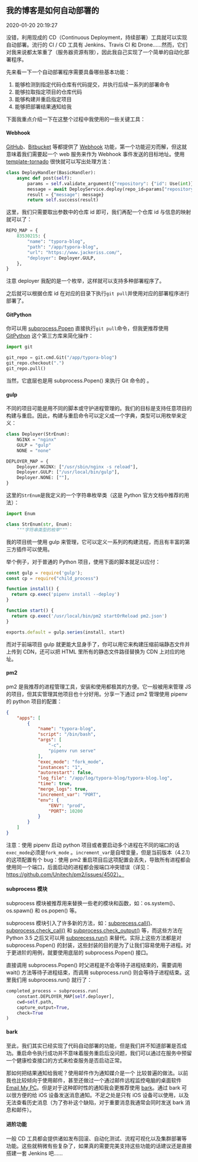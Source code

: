 ## 我的博客是如何自动部署的

2020-01-20 20:19:27

没错，利用现成的 CD（Continuous Deployment，持续部署）工具就可以实现自动部署。流行的 CI / CD 工具有 Jenkins、Travis CI 和 Drone……然而，它们对我来说都太笨重了（服务器资源有限），因此我自己实现了一个简单的自动化部署程序。

先来看一下一个自动部署程序需要具备哪些基本功能：

1. 能够检测到指定代码仓库有代码提交，并执行后续一系列的部署命令
2. 能够拉取指定项目的仓库代码
3. 能够构建并重启指定项目
4. 能够把部署结果通知给我

下面我重点介绍一下在这整个过程中我使用的一些关键工具：

#### Webhook

[GitHub](https://developer.github.com/webhooks/)、[Bitbucket](https://confluence.atlassian.com/bitbucket/manage-webhooks-735643732.html) 等都提供了 [Webhook](https://www.wikiwand.com/zh-hans/网络钩子) 功能，第一个功能迎刃而解，但这就意味着我们需要起一个 web 服务来作为 Webhook 事件发送的目标地址。使用 [template-tornado](https://github.com/Jackeriss/template-tornado) 很快就可以写出处理方法：

```python
class DeployHandler(BasicHandler):
    async def post(self):
        params = self.validate_argument({"repository": {"id": Use(int)}})
        message = await DeployService.deploy(repo_id=params["repository"]["id"])
        result = {"message": message}
        return self.success(result)
```

这里，我们只需要取出参数中的仓库 id 即可，我们再配一个仓库 id 与信息的映射就可以了：

```python
REPO_MAP = {
    83530215: {
        "name": "typora-blog",
        "path": "/app/typora-blog",
        "url": "https://www.jackeriss.com/",
        "deployer": Deployer.GULP,
    },
}
```

注意 deployer 我配的是一个枚举，这样就可以支持多种部署程序了。

之后就可以根据仓库 id 在对应的目录下执行`git pull`并使用对应的部署程序进行部署了。

#### GitPython

你可以用 [subprocess.Popen](https://docs.python.org/zh-cn/3/library/subprocess.html#subprocess.Popen) 直接执行`git pull`命令，但我更推荐使用 [GitPython](https://github.com/gitpython-developers/GitPython) 这个第三方库来简化操作：

```python
import git

git_repo = git.cmd.Git("/app/typora-blog")
git_repo.checkout(".")
git_repo.pull()
```

当然，它底层也是用 subprocess.Popen() 来执行 Git 命令的 。

#### gulp

不同的项目可能是用不同的脚本或守护进程管理的。我们的目标是支持任意项目的构建与重启。因此，构建与重启命令可以定义成一个字典，类型可以用枚举来定义：

```python
class Deployer(StrEnum):
    NGINX = "nginx"
    GULP = "gulp"
    NONE = "none"

DEPLOYER_MAP = {
    Deployer.NGINX: ["/usr/sbin/nginx -s reload"],
    Deployer.GULP: ["/usr/local/bin/gulp"],
    Deployer.NONE: [""],
}
```

这里的`StrEnum`是我定义的一个字符串枚举类（这是 Python 官方文档中推荐的用法）：

```python
import Enum

class StrEnum(str, Enum):
    """字符串类型的枚举"""
```

我的项目统一使用 gulp 来管理，它可以定义一系列的构建流程，而且有丰富的第三方插件可以使用。

举个例子，对于普通的 Python 项目，使用下面的脚本就足以应付：

```javascript
const gulp = require('gulp');
const cp = require("child_process")

function install() {
  return cp.exec('pipenv install --deploy')
}

function start() {
  return cp.exec('/usr/local/bin/pm2 startOrReload pm2.json')
}

exports.default = gulp.series(install, start)
```

而对于前端项目 gulp 就更能大显身手了，你可以用它来构建压缩前端静态文件并上传到 CDN，还可以把 HTML 里所有的静态文件路径替换为 CDN 上对应的地址。

#### pm2

pm2 是我推荐的进程管理工具，安装和使用都极其的方便。它一般被用来管理 JS 的项目，但其实管理其他项目也十分好用。分享一下通过 pm2 管理使用 pipenv 的 python 项目的配置：

```json
{
    "apps": [
        {
            "name": "typora-blog",
            "script": "/bin/bash",
            "args": [
                "-c",
                "pipenv run serve"
            ],
            "exec_mode": "fork_mode",
            "instances": "1",
            "autorestart": false,
            "log_file": "/app/log/typora-blog/typora-blog.log",
            "time": true,
            "merge_logs": true,
            "increment_var": "PORT",
            "env": {
                "ENV": "prod",
                "PORT": 10200
            }
        }
    ]
}
```

注意：使用 pipenv 启动 python 项目或者要启动多个进程在不同的端口的话`exec_mode`必须是`fork_mode` 。`increment_var`是自增变量，但是当前版本（4.2.1）的这项配置有个 bug：使用 pm2 重启项目后这项配置会丢失，导致所有进程都会使用同一个端口，后面启动的进程都会报端口冲突错误（详见：https://github.com/Unitech/pm2/issues/4502）。

#### subprocess 模块

subprocess 模块被推荐用来替换一些老的模块和函数，如：os.system()、os.spawn() 和 os.popen() 等。

subprocess 模块引入了许多新的方法，如：[subprecess.call()](https://docs.python.org/zh-cn/3/library/subprocess.html#subprocess.call)、[subprocess.check_call()](https://docs.python.org/zh-cn/3/library/subprocess.html#subprocess.check_call) 和 [subprocess.check_output()](https://docs.python.org/zh-cn/3/library/subprocess.html#subprocess.check_output) 等，而这些方法在 Python 3.5 之后又可以用 [subprecess.run()](https://docs.python.org/zh-cn/3/library/subprocess.html#subprocess.run) 来替代。实际上这些方法都是对 subprocess.Popen() 的封装，这些封装的目的是为了让我们容易使用子进程。对于更进阶的用例，就要使用底层的 subprocess.Popen() 接口。

直接调用 subprocess.Popen() 时父进程是不会等待子进程结束的，需要调用 wait() 方法等待子进程结束，而调用 subprocess.run() 则会等待子进程结束。这里我们用 subprocess.run() 就行了：

```python
completed_process = subprocess.run(
    constant.DEPLOYER_MAP[self.deployer],
    cwd=self.path,
    capture_output=True,
    check=True
)
```

#### bark

至此，我们其实已经实现了代码自动部署的功能，但是我们并不知道部署是否成功。重启命令执行成功并不意味着服务重启后没问题，我们可以通过在服务中预留一个健康检查接口的方式来检查服务是否启动正常。

那如何把结果通知给我呢？使用邮件作为通知媒介是一个 比较普遍的做法。以前我也比较倾向于使用邮件，甚至还做过一个通过邮件远程监控电脑的桌面软件 [Email My PC](https://jackeriss.github.io/email_my_pc/)。但是对于这种即时性的通知我会更推荐使用 [bark](https://github.com/Finb/Bark)。通过 bark 可以很方便的给 iOS 设备发送消息通知。不足之处是只有 iOS 设备可以使用，以及无法查看历史消息（为了弥补这个缺陷，对于重要消息我通常会同时发送 bark 消息和邮件）。

#### 进阶功能

一般 CD 工具都会提供诸如发布回滚、自动化测试、流程可视化以及集群部署等功能。这些就稍微有些复杂了，如果真的需要完美支持这些功能的话建议还是直接搭建一套 Jenkins 吧……
